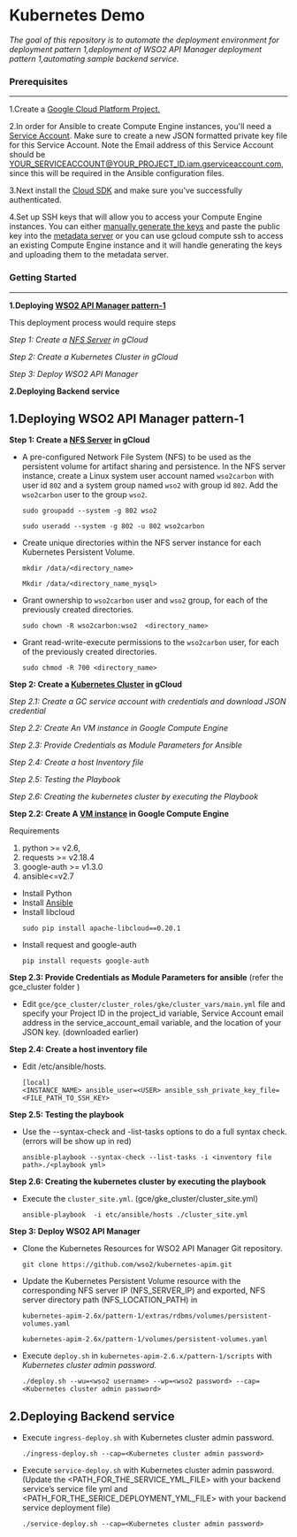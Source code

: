 # Kubernetes Demo
*The goal of this repository is to automate the deployment environment for deployment pattern 1,deployment of WSO2 API Manager deployment pattern 1,automating sample backend service.*

### Prerequisites
-----

1.Create a [Google Cloud Platform Project.](https://console.cloud.google.com/projectselector/compute/instances)

2.In order for Ansible to create Compute Engine instances, you'll need a [Service Account](https://cloud.google.com/compute/docs/access/service-accounts#serviceaccount). Make sure to create a new JSON formatted private key file for this Service Account. Note the Email address of this Service Account should be YOUR_SERVICEACCOUNT@YOUR_PROJECT_ID.iam.gserviceaccount.com, since this will be required in the Ansible configuration files.

3.Next  install the [Cloud SDK](https://cloud.google.com/sdk/) and make sure you've successfully authenticated.

4.Set up SSH keys that will allow you to access your Compute Engine instances. You can either [manually generate the keys](https://cloud.google.com/compute/docs/instances/adding-removing-ssh-keys#createsshkeys) and paste the public key into the [metadata server](https://console.cloud.google.com/compute/metadata/sshKeys) or you can use gcloud compute ssh to access an existing Compute Engine instance and it will handle generating the keys and uploading them to the metadata server.
### Getting Started
------
**1.Deploying [WSO2 API Manager pattern-1]((https://github.com/wso2/kubernetes-apim/blob/master/pattern-1/README.md))**
    
 This deployment process would require steps   
 
*Step 1: Create a [NFS Server](https://cloud.google.com/marketplace/docs/single-node-fileserver) in gCloud*

*Step 2: Create a Kubernetes Cluster in gCloud*

*Step 3: Deploy WSO2 API Manager*


**2.Deploying Backend service**

## **1.Deploying WSO2 API Manager pattern-1**


 **Step 1: Create a [NFS Server](https://cloud.google.com/marketplace/docs/single-node-fileserver) in gCloud**
- A pre-configured Network File System (NFS) to be used as the persistent volume for artifact sharing and persistence. In the NFS server instance, create a Linux system user account named `wso2carbon` with user id `802` and a system group named `wso2` with group id `802`. Add the `wso2carbon` user to the group `wso2`.
  ```
  sudo groupadd --system -g 802 wso2
  ```
  ```
  sudo useradd --system -g 802 -u 802 wso2carbon
  ```
- Create unique directories within the NFS server instance for each Kubernetes Persistent Volume.
  ```
  mkdir /data/<directory_name>
  ```
  ```
  Mkdir /data/<directory_name_mysql>
  ```

- Grant ownership to `wso2carbon` user and `wso2` group, for each of the previously created directories.
  ```
  sudo chown -R wso2carbon:wso2  <directory_name>
  ```
- Grant read-write-execute permissions to the `wso2carbon` user, for each of the previously created directories. 
  ```
  sudo chmod -R 700 <directory_name>
  ```
  
**Step 2: Create a [Kubernetes Cluster](https://docs.ansible.com/ansible/latest/modules/gcp_container_cluster_module.html) in gCloud**

   *Step 2.1: Create a GC service account with credentials and download JSON credential*
    
   *Step 2.2: Create An VM instance in Google Compute Engine*
    
   *Step 2.3: Provide Credentials as Module Parameters for Ansible*
    
   *Step 2.4: Create a host Inventory file*
    
   *Step 2.5: Testing the Playbook*
    
   *Step 2.6: Creating the kubernetes cluster by executing the Playbook*
    
    
   **Step 2.2: Create A [VM instance](https://cloud.google.com/compute/docs/instances/create-start-instance) in Google Compute Engine**
   
 Requirements
  1. python >= v2.6,
  2. requests >= v2.18.4
  3. google-auth >= v1.3.0
  4. ansible<=v2.7

- Install Python
- Install [Ansible](https://docs.ansible.com/ansible/latest/installation_guide/intro_installation.html)
- Install libcloud
  ```
  sudo pip install apache-libcloud==0.20.1
  ```
- Install request and google-auth
  ```
  pip install requests google-auth
  ```
**Step 2.3: Provide Credentials as Module Parameters for ansible**
(refer the gce_cluster folder )
- Edit `gce/gce_cluster/cluster_roles/gke/cluster_vars/main.yml`  file and specify your Project ID in the project_id variable, Service Account email address in the service_account_email variable, and the location of your JSON key. (downloaded earlier) 
    
**Step 2.4: Create a host inventory file**
- Edit /etc/ansible/hosts.
  ```
  [local]
  <INSTANCE_NAME> ansible_user=<USER> ansible_ssh_private_key_file=<FILE_PATH_TO_SSH_KEY>
   ```
**Step 2.5: Testing the playbook**
- Use the --syntax-check and -list-tasks options to do a full syntax check.(errors will be show up in red)
   ```
  ansible-playbook --syntax-check --list-tasks -i <inventory file path>./<playbook yml>
   ```
**Step 2.6: Creating the kubernetes cluster by executing the playbook**
- Execute the `cluster_site.yml`. (gce/gke_cluster/cluster_site.yml)
  ```
  ansible-playbook  -i etc/ansible/hosts ./cluster_site.yml
  ```
 **Step 3: Deploy WSO2 API Manager**
- Clone the Kubernetes Resources for WSO2 API Manager Git repository.
   ```
   git clone https://github.com/wso2/kubernetes-apim.git
   ```
- Update the Kubernetes Persistent Volume resource with the corresponding NFS server IP (NFS_SERVER_IP) and exported, NFS server directory path (NFS_LOCATION_PATH) in

    `kubernetes-apim-2.6x/pattern-1/extras/rdbms/volumes/persistent-volumes.yaml`
    
    `kubernetes-apim-2.6x/pattern-1/volumes/persistent-volumes.yaml`

- Execute `deploy.sh` in `kubernetes-apim-2.6.x/pattern-1/scripts` with *Kubernetes cluster admin password*.
  ```
  ./deploy.sh --wu=<wso2 username> --wp=<wso2 password> --cap=<Kubernetes cluster admin password>
  ```
  
  
## **2.Deploying Backend service**

- Execute `ingress-deploy.sh` with Kubernetes cluster admin password.
  ```
  ./ingress-deploy.sh --cap=<Kubernetes cluster admin password>
  ```

- Execute `service-deploy.sh` with Kubernetes cluster admin password.(Update the <PATH_FOR_THE_SERVICE_YML_FILE> with your backend service’s service file yml and <PATH_FOR_THE_SERICE_DEPLOYMENT_YML_FILE> with your backend service deployment file)
  ```
  ./service-deploy.sh --cap=<Kubernetes cluster admin password>
  ```




















